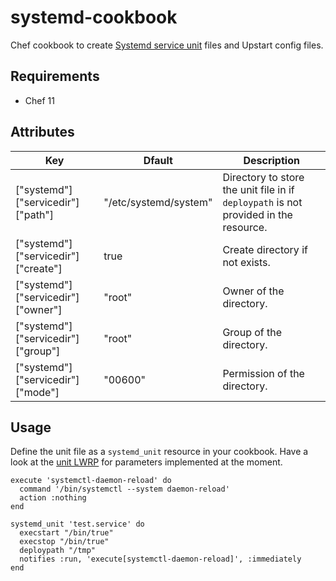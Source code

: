 systemd-cookbook
==========
Chef cookbook to create [Systemd service unit](http://www.freedesktop.org/software/systemd/man/systemd.service.html) files and Upstart config files.

Requirements
------------

- Chef 11

Attributes
----------

|Key|Dfault|Description|
|---|------|-----------|
| ["systemd"]["servicedir"]["path"] | "/etc/systemd/system" | Directory to store the unit file in if `deploypath` is not provided in the resource. |
| ["systemd"]["servicedir"]["create"] | true | Create directory if not exists. |
| ["systemd"]["servicedir"]["owner"]  | "root" | Owner of the directory. |
| ["systemd"]["servicedir"]["group"] | "root" | Group of the directory. |
| ["systemd"]["servicedir"]["mode"] | "00600" | Permission of the directory. |

Usage
-----

Define the unit file as a `systemd_unit` resource in your cookbook. Have a look at the [unit LWRP](https://github.com/odise/systemd-cookbook/blob/master/resources/unit.rb) for parameters implemented at the moment.

```
execute 'systemctl-daemon-reload' do
  command '/bin/systemctl --system daemon-reload'
  action :nothing
end

systemd_unit 'test.service' do
  execstart "/bin/true"
  execstop "/bin/true"
  deploypath "/tmp"
  notifies :run, 'execute[systemctl-daemon-reload]', :immediately
end
```
